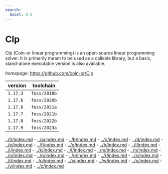 ```yaml
---
search:
  boost: 0.5
---
```

# Clp

Clp (Coin-or linear programming) is an open-source linear programming solver. It is primarily meant to be used as a callable library, but a basic, stand-alone executable version is also available.

*homepage*: <https://github.com/coin-or/Clp>

version | toolchain
--------|----------
``1.17.3`` | ``foss/2018b``
``1.17.6`` | ``foss/2020b``
``1.17.6`` | ``foss/2021a``
``1.17.7`` | ``foss/2021b``
``1.17.8`` | ``foss/2022b``
``1.17.9`` | ``foss/2023a``

[../0/index.md](0) - [../a/index.md](a) - [../b/index.md](b) - [../c/index.md](c) - [../d/index.md](d) - [../e/index.md](e) - [../f/index.md](f) - [../g/index.md](g) - [../h/index.md](h) - [../i/index.md](i) - [../j/index.md](j) - [../k/index.md](k) - [../l/index.md](l) - [../m/index.md](m) - [../n/index.md](n) - [../o/index.md](o) - [../p/index.md](p) - [../q/index.md](q) - [../r/index.md](r) - [../s/index.md](s) - [../t/index.md](t) - [../u/index.md](u) - [../v/index.md](v) - [../w/index.md](w) - [../x/index.md](x) - [../y/index.md](y) - [../z/index.md](z)

